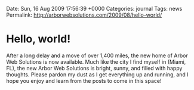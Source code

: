 Date: Sun, 16 Aug 2009 17:56:39 +0000
Categories: journal
Tags: news
Permalink: http://arborwebsolutions.com/2009/08/hello-world/

# Hello, world!

After a long delay and a move of over 1,400 miles, the new home of Arbor
Web Solutions is now available. Much like the city I find myself in
(Miami, FL), the new Arbor Web Solutions is bright, sunny, and filled
with happy thoughts. Please pardon my dust as I get everything up and
running, and I hope you enjoy and learn from the posts to come in this
space!

